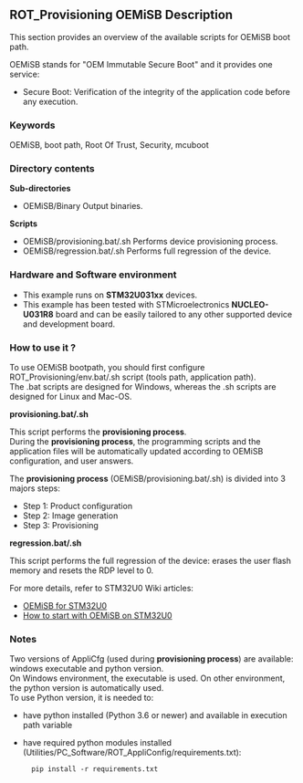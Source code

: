## <b>ROT_Provisioning OEMiSB Description</b>

This section provides an overview of the available scripts for OEMiSB boot path.

OEMiSB stands for "OEM Immutable Secure Boot" and it provides one service:

  - Secure Boot: Verification of the integrity of the application code before any execution.

### <b>Keywords</b>

OEMiSB, boot path, Root Of Trust, Security, mcuboot

### <b>Directory contents</b>

<b>Sub-directories</b>

- OEMiSB/Binary                               Output binaries.

<b>Scripts</b>

- OEMiSB/provisioning.bat/.sh                 Performs device provisioning process.
- OEMiSB/regression.bat/.sh                   Performs full regression of the device.

### <b>Hardware and Software environment</b>

- This example runs on **STM32U031xx** devices.
- This example has been tested with STMicroelectronics **NUCLEO-U031R8** board
  and can be easily tailored to any other supported device and development board.


### <b>How to use it ?</b>

To use OEMiSB bootpath, you should first configure ROT_Provisioning/env.bat/.sh script
(tools path, application path).<br>
The .bat scripts are designed for Windows, whereas the .sh scripts are designed for Linux and Mac-OS.

<b>provisioning.bat/.sh</b>

This script performs the **provisioning process**.<br>
During the **provisioning process**, the programming scripts and the application files will
be automatically updated according to OEMiSB configuration, and user answers.

The **provisioning process** (OEMiSB/provisioning.bat/.sh) is divided into 3 majors steps:

- Step 1: Product configuration
- Step 2: Image generation
- Step 3: Provisioning

<b>regression.bat/.sh</b>

This script performs the full regression of the device: erases the user flash memory and resets
the RDP level to 0.

For more details, refer to STM32U0 Wiki articles:

  - [OEMiSB for STM32U0](https://wiki.st.com/stm32mcu/wiki/Security:OEMiSB_for_STM32U0)
  - [How to start with OEMiSB on STM32U0](https://wiki.st.com/stm32mcu/wiki/Security:How_to_start_with_OEMiSB_on_STM32U0)

### <b>Notes</b>

Two versions of AppliCfg (used during **provisioning process**) are available: windows executable and python version.<br>
On Windows environment, the executable is used. On other environment, the python version is automatically used.<br>
To use Python version, it is needed to:

- have python installed (Python 3.6 or newer) and available in execution path variable
- have required python modules installed (Utilities/PC_Software/ROT_AppliConfig/requirements.txt):

        pip install -r requirements.txt